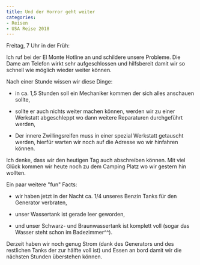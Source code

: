```yaml
---
title: Und der Horror geht weiter
categories:
- Reisen
- USA Reise 2018
---
```


Freitag, 7 Uhr in der Früh:

Ich ruf bei der El Monte Hotline an und schildere unsere Probleme. Die Dame am Telefon wirkt sehr aufgeschlossen und hilfsbereit damit wir so schnell wie möglich wieder weiter können.

Nach einer Stunde wissen wir diese Dinge:



 	
  * in ca. 1,5 Stunden soll ein Mechaniker kommen der sich alles anschauen sollte,

 	
  * sollte er auch nichts weiter machen können, werden wir zu einer Werkstatt abgeschleppt wo dann weitere Reparaturen durchgeführt werden,

 	
  * Der innere Zwillingsreifen muss in einer spezial Werkstatt getauscht werden, hierfür warten wir noch auf die Adresse wo wir hinfahren können.


Ich denke, dass wir den heutigen Tag auch abschreiben können. Mit viel Glück kommen wir heute noch zu dem Camping Platz wo wir gestern hin wollten.

Ein paar weitere "fun" Facts:

 	
  * wir haben jetzt in der Nacht ca. 1/4 unseres Benzin Tanks für den Generator verbraten,

 	
  * unser Wassertank ist gerade leer geworden,

 	
  * und unser Schwarz- und Braunwassertank ist komplett voll (sogar das Wasser steht schon im Badezimmer^^).


Derzeit haben wir noch genug Strom (dank des Generators und des restlichen Tanks der zur hälfte voll ist) und Essen an bord damit wir die nächsten Stunden überstehen können.
